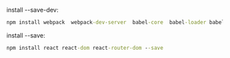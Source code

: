 install --save-dev:

```bat
npm install webpack  webpack-dev-server  babel-core  babel-loader babel-preset-react babel-preset-es2015 html-webpack-plugin --save-dev
```


install --save:

```bat
npm install react react-dom react-router-dom --save
```
